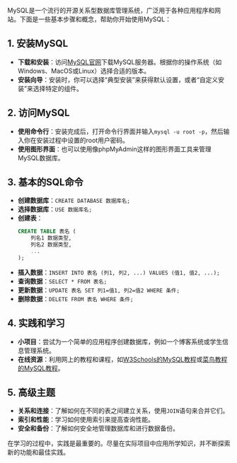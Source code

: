 

MySQL是一个流行的开源关系型数据库管理系统，广泛用于各种应用程序和网站。下面是一些基本步骤和概念，帮助你开始使用MySQL：

## 1. 安装MySQL
- **下载和安装**：访问[MySQL官网](https://www.mysql.com/)下载MySQL服务器。根据你的操作系统（如Windows、MacOS或Linux）选择合适的版本。
- **安装向导**：安装时，你可以选择“典型安装”来获得默认设置，或者“自定义安装”来选择特定的组件。

## 2. 访问MySQL
- **使用命令行**：安装完成后，打开命令行界面并输入`mysql -u root -p`，然后输入你在安装过程中设置的root用户密码。
- **使用图形界面**：也可以使用像phpMyAdmin这样的图形界面工具来管理MySQL数据库。

## 3. 基本的SQL命令
- **创建数据库**：`CREATE DATABASE 数据库名;`
- **选择数据库**：`USE 数据库名;`
- **创建表**：
  ```sql
  CREATE TABLE 表名 (
      列名1 数据类型,
      列名2 数据类型,
      ...
  );
  ```
- **插入数据**：`INSERT INTO 表名 (列1, 列2, ...) VALUES (值1, 值2, ...);`
- **查询数据**：`SELECT * FROM 表名;`
- **更新数据**：`UPDATE 表名 SET 列1=值1, 列2=值2 WHERE 条件;`
- **删除数据**：`DELETE FROM 表名 WHERE 条件;`

## 4. 实践和学习
- **小项目**：尝试为一个简单的应用程序创建数据库，例如一个博客系统或学生信息管理系统。
- **在线资源**：利用网上的教程和课程，如[W3Schools的MySQL教程](https://www.w3schools.com/sql/)或[菜鸟教程的MySQL教程](https://www.runoob.com/mysql/mysql-tutorial.html)。

## 5. 高级主题
- **关系和连接**：了解如何在不同的表之间建立关系，使用`JOIN`语句来合并它们。
- **索引和性能**：学习如何使用索引来提高查询性能。
- **安全和备份**：了解如何安全地管理数据库和进行数据备份。

在学习的过程中，实践是最重要的。尽量在实际项目中应用所学知识，并不断探索新的功能和最佳实践。